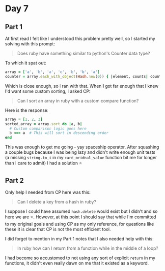 # Day 7

## Part 1

At first read I felt like I understood this problem pretty well, so I started my solving with this prompt:

> Does ruby have something similar to python's Counter data type?

To which it spat out:

```ruby
array = ['a', 'b', 'a', 'c', 'b', 'b', 'a']
counter = array.each_with_object(Hash.new(0)) { |element, counts| counts[element] += 1 }
```

Which is close enough, so I ran with that. When I got far enough that I knew I'd want some custom sorting, I asked CP:

> Can I sort an array in ruby with a custom compare function?

Here is the response:

```ruby
array = [1, 2, 3]
sorted_array = array.sort do |a, b|
  # Custom comparison logic goes here
  b <=> a  # This will sort in descending order
end
```

This was enough to get me going - yay spaceship operator. After squashing a couple bugs because I was being lazy and
didn't write enough unit tests (a missing `string.to_i` in my `card_oridnal_value` function bit me for longer than I
care to admit) I had a solution ⭐

## Part 2

Only help I needed from CP here was this:

> Can I delete a key from a hash in ruby?

I suppose I could have assumed `hash.delete` would exist but I didn't and so here we are ⭐. However, at this point I
should say that while I'm committed to my original goals and using CP as my only reference, for questions like these it
is clear that CP is not the most efficient tool.

I did forget to mention in my Part 1 notes that I also needed help with this:

> In ruby how can I return from a function while in the middle of a loop?

I had become so accustomed to not using any sort of explicit `return` in my functions, it didn't even really dawn on me
that it existed as a keyword.
